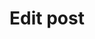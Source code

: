 ---
title: Edit post
layout: edit-post
permalink: /edit-post/
sitemap: false
tags:  
  - overview
---